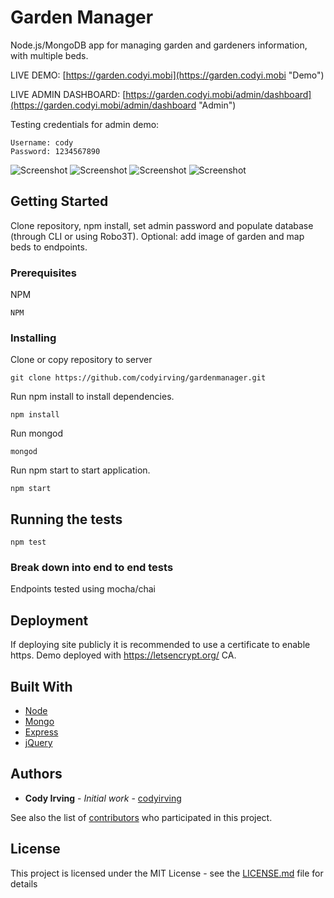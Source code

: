 # Garden Manager

Node.js/MongoDB app for managing garden and gardeners information, with multiple beds.

LIVE DEMO: [https://garden.codyi.mobi](https://garden.codyi.mobi "Demo")

LIVE ADMIN DASHBOARD: [https://garden.codyi.mobi/admin/dashboard](https://garden.codyi.mobi/admin/dashboard "Admin")

Testing credentials for admin demo:
```
Username: cody
Password: 1234567890
```
![Screenshot](https://i.imgur.com/21Ttq5k.png "Screenshot")
![Screenshot](https://i.imgur.com/HCDOffM.png "Screenshot")
![Screenshot](https://i.imgur.com/jozrKpG.png "Screenshot")
![Screenshot](https://i.imgur.com/KLNLRyo.png "Screenshot")

## Getting Started

Clone repository, npm install, set admin password and populate database (through CLI or using Robo3T). Optional: add image of garden and map beds to endpoints.

### Prerequisites

NPM

```
NPM
```

### Installing

Clone or copy repository to server

```
git clone https://github.com/codyirving/gardenmanager.git
```

Run npm install to install dependencies.
```
npm install
```

Run mongod 
```
mongod
```

Run npm start to start application.
```
npm start
```

## Running the tests

```
npm test
```
### Break down into end to end tests

Endpoints tested using mocha/chai 

## Deployment

If deploying site publicly it is recommended to use a certificate to enable https.
Demo deployed with https://letsencrypt.org/ CA.

## Built With

* [Node](node.js)
* [Mongo](mongodb) 
* [Express](express)
* [jQuery](jQuery) 

## Authors

* **Cody Irving** - *Initial work* - [codyirving](https://github.com/codyirving)

See also the list of [contributors](https://github.com/codyirving/gardenmanager/contributors) who participated in this project.

## License

This project is licensed under the MIT License - see the [LICENSE.md](LICENSE.md) file for details
